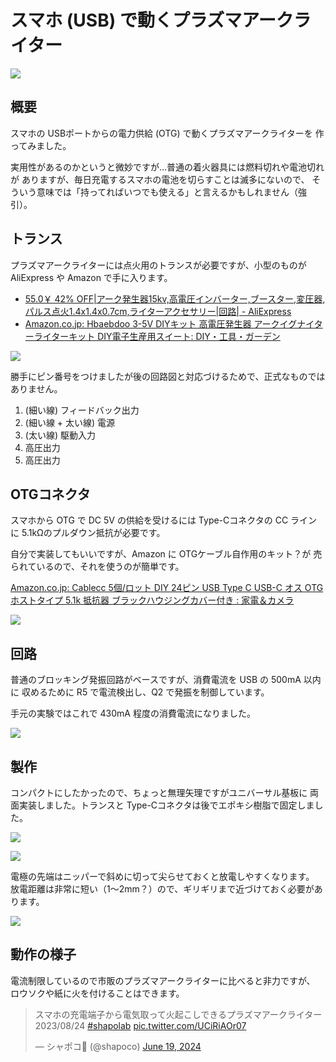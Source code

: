 # スマホ (USB) で動くプラズマアークライター

![](./cover.jpg)

## 概要

スマホの USBポートからの電力供給 (OTG) で動くプラズマアークライターを
作ってみました。

実用性があるのかというと微妙ですが…普通の着火器具には燃料切れや電池切れが
ありますが、毎日充電するスマホの電池を切らすことは滅多にないので、
そういう意味では「持ってればいつでも使える」と言えるかもしれません（強引）。

## トランス

プラズマアークライターには点火用のトランスが必要ですが、小型のものが
AliExpress や Amazon で手に入ります。

- [55.0￥ 42% OFF|アーク発生器15kv,高電圧インバーター,ブースター,変圧器,パルス点火1.4x1.4x0.7cm,ライターアクセサリー|回路| - AliExpress](https://ja.aliexpress.com/item/32940793737.html)
- [Amazon.co.jp: Hbaebdoo 3-5V DIYキット 高電圧発生器 アークイグナイターライターキット DIY電子生産用スイート: DIY・工具・ガーデン](https://www.amazon.co.jp/dp/B09XR2P1WK)

![](./transformer.jpg)

勝手にピン番号をつけましたが後の回路図と対応づけるためで、正式なものではありません。

1. (細い線) フィードバック出力
2. (細い線 + 太い線) 電源
3. (太い線) 駆動入力
4. 高圧出力
5. 高圧出力

## OTGコネクタ

スマホから OTG で DC 5V の供給を受けるには Type-Cコネクタの CC ラインに
5.1kΩのプルダウン抵抗が必要です。

自分で実装してもいいですが、Amazon に OTGケーブル自作用のキット？が
売られているので、それを使うのが簡単です。

[Amazon.co.jp: Cablecc 5個/ロット DIY 24ピン USB Type C USB-C オス OTG ホストタイプ 5.1k 抵抗器 ブラックハウジングカバー付き : 家電＆カメラ](https://www.amazon.co.jp/dp/B07TCFTNPW/ref=cm_sw_r_tw_dp_rHuOFbE7AP6T7)

![](./connector.jpg)

## 回路

普通のブロッキング発振回路がベースですが、消費電流を USB の 500mA 以内に
収めるために R5 で電流検出し、Q2 で発振を制御しています。

手元の実験ではこれで 430mA 程度の消費電流になりました。

![](./circuit_diagram.png)

## 製作

コンパクトにしたかったので、ちょっと無理矢理ですがユニバーサル基板に
両面実装しました。トランスと Type-Cコネクタは後でエポキシ樹脂で固定しました。

![](./pcb0.jpg)

![](./pcb1.jpg)

電極の先端はニッパーで斜めに切って尖らせておくと放電しやすくなります。
放電距離は非常に短い（1～2mm？）ので、ギリギリまで近づけておく必要があります。

![](./electrodes.jpg)

## 動作の様子

電流制限しているので市販のプラズマアークライターに比べると非力ですが、
ロウソクや紙に火を付けることはできます。

<blockquote class="twitter-tweet" data-media-max-width="560"><p lang="ja" dir="ltr">スマホの充電端子から電気取って火起こしできるプラズマアークライター<br>2023/08/24 <a href="https://twitter.com/hashtag/shapolab?src=hash&amp;ref_src=twsrc%5Etfw">#shapolab</a> <a href="https://t.co/UCiRiAOr07">pic.twitter.com/UCiRiAOr07</a></p>&mdash; シャポコ🌵 (@shapoco) <a href="https://twitter.com/shapoco/status/1803431941233860956?ref_src=twsrc%5Etfw">June 19, 2024</a></blockquote> <script async src="https://platform.twitter.com/widgets.js" charset="utf-8"></script> 

